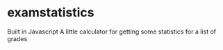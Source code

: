 # examstatistics
Built in Javascript
A little calculator for getting some statistics for a list of grades

